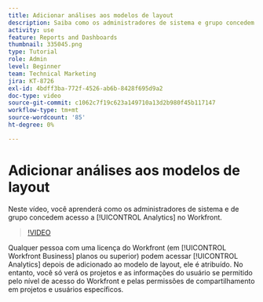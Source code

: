 ```yaml
---
title: Adicionar análises aos modelos de layout
description: Saiba como os administradores de sistema e grupo concedem acesso ao Analytics.
activity: use
feature: Reports and Dashboards
thumbnail: 335045.png
type: Tutorial
role: Admin
level: Beginner
team: Technical Marketing
jira: KT-8726
exl-id: 4bdff3ba-772f-4526-ab6b-8428f695d9a2
doc-type: video
source-git-commit: c1062c7f19c623a149710a13d2b980f45b117147
workflow-type: tm+mt
source-wordcount: '85'
ht-degree: 0%

---
```


# Adicionar análises aos modelos de layout

Neste vídeo, você aprenderá como os administradores de sistema e de grupo concedem acesso a [!UICONTROL Analytics] no Workfront.


>[!VIDEO](https://video.tv.adobe.com/v/335045/?quality=12&learn=on)

Qualquer pessoa com uma licença do Workfront (em [!UICONTROL Workfront Business] planos ou superior) podem acessar [!UICONTROL Analytics] depois de adicionado ao modelo de layout, ele é atribuído. No entanto, você só verá os projetos e as informações do usuário se permitido pelo nível de acesso do Workfront e pelas permissões de compartilhamento em projetos e usuários específicos.
